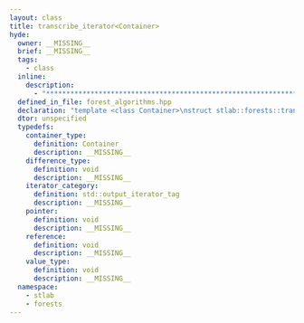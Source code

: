 ```yaml
---
layout: class
title: transcribe_iterator<Container>
hyde:
  owner: __MISSING__
  brief: __MISSING__
  tags:
    - class
  inline:
    description:
      - "***********************************************************************************************"
  defined_in_file: forest_algorithms.hpp
  declaration: "template <class Container>\nstruct stlab::forests::transcribe_iterator;"
  dtor: unspecified
  typedefs:
    container_type:
      definition: Container
      description: __MISSING__
    difference_type:
      definition: void
      description: __MISSING__
    iterator_category:
      definition: std::output_iterator_tag
      description: __MISSING__
    pointer:
      definition: void
      description: __MISSING__
    reference:
      definition: void
      description: __MISSING__
    value_type:
      definition: void
      description: __MISSING__
  namespace:
    - stlab
    - forests
---
```

